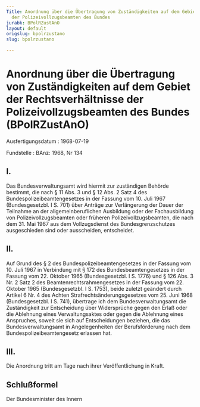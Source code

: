 ```yaml
---
Title: Anordnung über die Übertragung von Zuständigkeiten auf dem Gebiet der Rechtsverhältnisse
  der Polizeivollzugsbeamten des Bundes
jurabk: BPolRZustAnO
layout: default
origslug: bpolrzustano
slug: bpolrzustano

---
```


# Anordnung über die Übertragung von Zuständigkeiten auf dem Gebiet der Rechtsverhältnisse der Polizeivollzugsbeamten des Bundes (BPolRZustAnO)

Ausfertigungsdatum
:   1968-07-19

Fundstelle
:   BAnz: 1968, Nr 134



## I.

Das Bundesverwaltungsamt wird hiermit zur zuständigen Behörde
bestimmt, die nach § 11 Abs. 3 und § 12 Abs. 2 Satz 4 des
Bundespolizeibeamtengesetzes in der Fassung vom 10. Juli 1967
(Bundesgesetzbl. I S. 701) über Anträge zur Verlängerung der Dauer der
Teilnahme an der allgemeinberuflichen Ausbildung oder der
Fachausbildung von Polizeivollzugsbeamten oder früheren
Polizeivollzugsbeamten, die nach dem 31. Mai 1967 aus dem
Vollzugsdienst des Bundesgrenzschutzes ausgeschieden sind oder
ausscheiden, entscheidet.


## II.

Auf Grund des § 2 des Bundespolizeibeamtengesetzes in der Fassung vom
10\. Juli 1967 in Verbindung mit § 172 des Bundesbeamtengesetzes in der
Fassung vom 22. Oktober 1965 (Bundesgesetzbl. I S. 1776) und § 126
Abs. 3 Nr. 2 Satz 2 des Beamtenrechtsrahmengesetzes in der Fassung vom
22\. Oktober 1965 (Bundesgesetzbl. I S. 1753), beide zuletzt geändert
durch Artikel 6 Nr. 4 des Achten Strafrechtsänderungsgesetzes vom 25.
Juni 1968 (Bundesgesetzbl. I S. 741), übertrage ich dem
Bundesverwaltungsamt die Zuständigkeit zur Entscheidung über
Widersprüche gegen den Erlaß oder die Ablehnung eines Verwaltungsaktes
oder gegen die Ablehnung eines Anspruches, soweit sie sich auf
Entscheidungen beziehen, die das Bundesverwaltungsamt in
Angelegenheiten der Berufsförderung nach dem
Bundespolizeibeamtengesetz erlassen hat.


## III.

Die Anordnung tritt am Tage nach ihrer Veröffentlichung in Kraft.


## Schlußformel

Der Bundesminister des Innern

